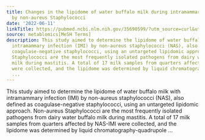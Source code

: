 ```yaml
---
title: Changes in the lipidome of water buffalo milk during intramammary infection
  by non-aureus Staphylococci
date: '2022-06-11'
linkTitle: https://pubmed.ncbi.nlm.nih.gov/35690599/?utm_source=curl&utm_medium=rss&utm_campaign=pubmed-2&utm_content=1Zkrxt7ktlCbHBXEV3v65xxSnkSWNsJ1A6Fq3gBniKhGfIUslK&fc=20210907212339&ff=20220614212038&v=2.17.6
source: metablomics[MeSH Terms]
description: This study aimed to determine the lipidome of water buffalo milk with
  intramammary infection (IMI) by non-aureus staphylococci (NAS), also defined as
  coagulase-negative staphylococci, using an untargeted lipidomic approach. Non-aureus
  Staphylococci are the most frequently isolated pathogens from dairy water buffalo
  milk during mastitis. A total of 17 milk samples from quarters affected by NAS-IMI
  were collected, and the lipidome was determined by liquid chromatography-quadrupole
  ...
---
```

This study aimed to determine the lipidome of water buffalo milk with intramammary infection (IMI) by non-aureus staphylococci (NAS), also defined as coagulase-negative staphylococci, using an untargeted lipidomic approach. Non-aureus Staphylococci are the most frequently isolated pathogens from dairy water buffalo milk during mastitis. A total of 17 milk samples from quarters affected by NAS-IMI were collected, and the lipidome was determined by liquid chromatography-quadrupole ...